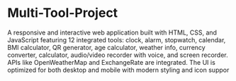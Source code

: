 # Multi-Tool-Project
A responsive and interactive web application built with HTML, CSS, and JavaScript featuring 12 integrated tools: clock, alarm, stopwatch, calendar, BMI calculator, QR generator, age calculator, weather info, currency converter, calculator, audio/video recorder with voice, and screen recorder. APIs like OpenWeatherMap and ExchangeRate are integrated. The UI is optimized for both desktop and mobile with modern styling and icon suppor
